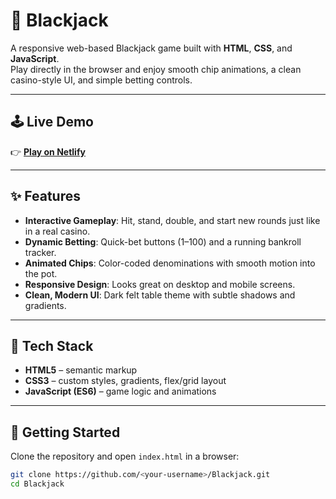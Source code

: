 # 🎰 Blackjack

A responsive web-based Blackjack game built with **HTML**, **CSS**, and **JavaScript**.  
Play directly in the browser and enjoy smooth chip animations, a clean casino-style UI, and simple betting controls.

---

## 🕹️ Live Demo
👉 **[Play on Netlify](https://blackjack-ay.netlify.app/)**

---

## ✨ Features
- **Interactive Gameplay**: Hit, stand, double, and start new rounds just like in a real casino.
- **Dynamic Betting**: Quick-bet buttons ($1–$100) and a running bankroll tracker.
- **Animated Chips**: Color-coded denominations with smooth motion into the pot.
- **Responsive Design**: Looks great on desktop and mobile screens.
- **Clean, Modern UI**: Dark felt table theme with subtle shadows and gradients.

---

## 🧩 Tech Stack
- **HTML5** – semantic markup
- **CSS3** – custom styles, gradients, flex/grid layout
- **JavaScript (ES6)** – game logic and animations

---

## 🚀 Getting Started

Clone the repository and open `index.html` in a browser:

```bash
git clone https://github.com/<your-username>/Blackjack.git
cd Blackjack
